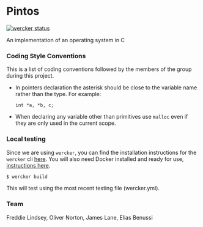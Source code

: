 # Pintos
[![wercker status](https://app.wercker.com/status/4a46f89a31f7efcf05306928f28d9ef6/m "wercker status")](https://app.wercker.com/project/bykey/4a46f89a31f7efcf05306928f28d9ef6)

An implementation of an operating system in C

### Coding Style Conventions
This is a list of coding conventions followed by the members of the group during this project.
- In pointers declaration the asterisk should be close to the variable name rather than the type. For example:

  `int *a, *b, c;`

- When declaring any variable other than primitives use `malloc` even if they are only used in the current scope.

### Local testing

Since we are using `wercker`, you can find the installation instructions for the `wercker` cli [here](http://devcenter.wercker.com/cli/index.html). You will also need Docker installed and ready for use, [instructions here](https://docs.docker.com/engine/installation/).

```zsh
$ wercker build
```

This will test using the most recent testing file (wercker.yml).

### Team

Freddie Lindsey, Oliver Norton, James Lane, Elias Benussi
